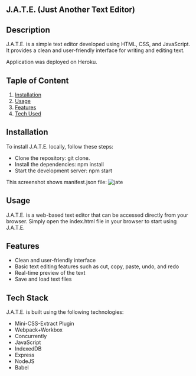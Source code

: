 ## J.A.T.E. (Just Another Text Editor)

## Description
J.A.T.E. is a simple text editor developed using HTML, CSS, and JavaScript. It provides a clean and user-friendly interface for writing and editing text.

Application was deployed on Heroku.

## Taple of Content
1. [Installation](#installation)
2. [Usage](#usage)
3. [Features](#features)
4. [Tech Used](#techused)

## Installation
To install J.A.T.E. locally, follow these steps:

- Clone the repository: git clone.
- Install the dependencies: npm install
- Start the development server: npm start

This screenshot shows manifest.json file:
![jate](img/jate.png)

## Usage
J.A.T.E. is a web-based text editor that can be accessed directly from your browser. Simply open the index.html file in your browser to start using J.A.T.E.

## Features
- Clean and user-friendly interface
- Basic text editing features such as cut, copy, paste, undo, and redo
- Real-time preview of the text
- Save and load text files

## Tech Stack
J.A.T.E. is built using the following technologies:
- Mini-CSS-Extract Plugin
- Webpack+Workbox
- Concurrently
- JavaScript
- IndexedDB
- Express
- NodeJS
- Babel